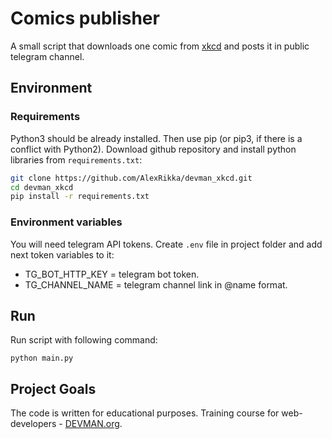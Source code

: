# Comics publisher
A small script that downloads one comic from [xkcd](https://xkcd.com/) and posts it in public telegram channel.

## Environment

### Requirements
Python3 should be already installed. Then use pip (or pip3, if there is a conflict with Python2). Download github repository and install python libraries from `requirements.txt`:
```bash
git clone https://github.com/AlexRikka/devman_xkcd.git
cd devman_xkcd
pip install -r requirements.txt
```

### Environment variables
You will need telegram API tokens. Create `.env` file in project folder and add next token variables to it: 
- TG_BOT_HTTP_KEY = telegram bot token.
- TG_CHANNEL_NAME = telegram channel link in @name format.

## Run
Run script with following command:  
```
python main.py
```

## Project Goals

The code is written for educational purposes. Training course for web-developers - [DEVMAN.org](https://devman.org).